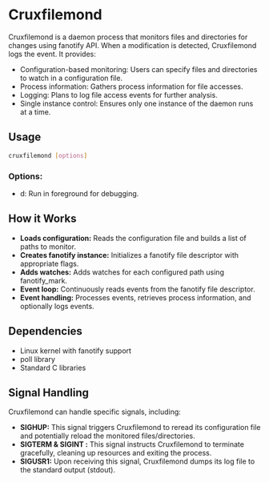 # Cruxfilemond

Cruxfilemond is a daemon process that monitors files and directories for changes using fanotify API. When a modification is detected, Cruxfilemond logs the event.
It provides:

- Configuration-based monitoring: Users can specify files and directories to watch in a configuration file.
- Process information: Gathers process information for file accesses.
- Logging: Plans to log file access events for further analysis.
- Single instance control: Ensures only one instance of the daemon runs at a time.

## Usage

```Bash
cruxfilemond [options]
```

### Options:

- d: Run in foreground for debugging.

## How it Works

- **Loads configuration:** Reads the configuration file and builds a list of paths to monitor.
- **Creates fanotify instance:** Initializes a fanotify file descriptor with appropriate flags.
- **Adds watches:** Adds watches for each configured path using fanotify_mark.
- **Event loop:** Continuously reads events from the fanotify file descriptor.
- **Event handling:** Processes events, retrieves process information, and optionally logs events.

## Dependencies

- Linux kernel with fanotify support
- poll library
- Standard C libraries

## Signal Handling

Cruxfilemond can handle specific signals, including:

- **SIGHUP:** This signal triggers Cruxfilemond to reread its configuration file and potentially reload the monitored files/directories.
- **SIGTERM & SIGINT :** This signal instructs Cruxfilemond to terminate gracefully, cleaning up resources and exiting the process.
- **SIGUSR1:** Upon receiving this signal, Cruxfilemond dumps its log file to the standard output (stdout).
